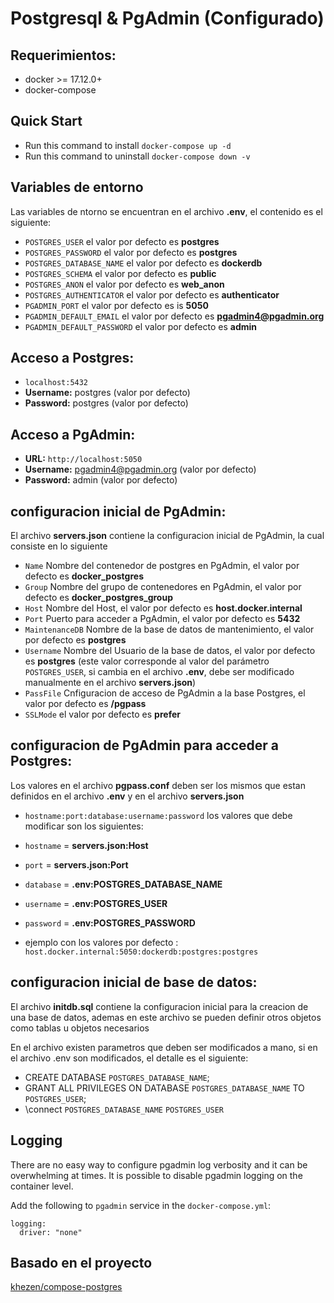 # Postgresql & PgAdmin (Configurado)

## Requerimientos:
* docker >= 17.12.0+
* docker-compose

## Quick Start
* Run this command to install `docker-compose up -d`
* Run this command to uninstall `docker-compose down -v`

## Variables de entorno
Las variables de ntorno se encuentran en el archivo **.env**, el contenido es el siguiente:
* `POSTGRES_USER` el valor por defecto es **postgres**
* `POSTGRES_PASSWORD` el valor por defecto es **postgres**
* `POSTGRES_DATABASE_NAME` el valor por defecto es **dockerdb**
* `POSTGRES_SCHEMA` el valor por defecto es **public**
* `POSTGRES_ANON` el valor por defecto es **web_anon**
* `POSTGRES_AUTHENTICATOR` el valor por defecto es **authenticator**
* `PGADMIN_PORT` el valor por defecto es is **5050**
* `PGADMIN_DEFAULT_EMAIL` el valor por defecto es **pgadmin4@pgadmin.org**
* `PGADMIN_DEFAULT_PASSWORD` el valor por defecto es **admin**

## Acceso a Postgres: 
* `localhost:5432`
* **Username:** postgres (valor por defecto)
* **Password:** postgres (valor por defecto)

## Acceso a PgAdmin: 
* **URL:** `http://localhost:5050`
* **Username:** pgadmin4@pgadmin.org (valor por defecto)
* **Password:** admin (valor por defecto)

## configuracion inicial de PgAdmin:
El archivo **servers.json** contiene la configuracion inicial de PgAdmin, la cual consiste en lo siguiente
* `Name` Nombre del contenedor de postgres en PgAdmin, el valor por defecto es **docker_postgres**
* `Group` Nombre del grupo de contenedores en PgAdmin, el valor por defecto es **docker_postgres_group**
* `Host` Nombre del Host, el valor por defecto es **host.docker.internal**
* `Port` Puerto para acceder a PgAdmin, el valor por defecto es **5432**
* `MaintenanceDB` Nombre de la base de datos de mantenimiento, el valor por defecto es **postgres**
* `Username` Nombre del Usuario de la base de datos, el valor por defecto es **postgres** (este valor corresponde al valor del parámetro `POSTGRES_USER`, si cambia en el archivo **.env**, debe ser modificado manualmente en el archivo **servers.json**)
* `PassFile` Cnfiguracion de acceso de PgAdmin a la base Postgres, el valor por defecto es **/pgpass**
* `SSLMode` el valor por defecto es **prefer**

## configuracion de PgAdmin para acceder a Postgres:
Los valores en el archivo **pgpass.conf** deben ser los mismos que estan definidos en el archivo **.env** y en el archivo **servers.json**
* `hostname:port:database:username:password` los valores que debe modificar son los siguientes:
* `hostname` =  **servers.json:Host**
* `port` = **servers.json:Port**
* `database` = **.env:POSTGRES_DATABASE_NAME**
* `username` = **.env:POSTGRES_USER**
* `password` = **.env:POSTGRES_PASSWORD**

* ejemplo con los valores por defecto : `host.docker.internal:5050:dockerdb:postgres:postgres` 

## configuracion inicial de base de datos:
El archivo **initdb.sql** contiene la configuracion inicial para la creacion de una base de datos, ademas en este archivo se pueden definir otros objetos como tablas u objetos necesarios

En el archivo existen parametros que deben ser modificados a mano, si en el archivo .env son modificados, el detalle es el siguiente:
* CREATE DATABASE `POSTGRES_DATABASE_NAME`;
* GRANT ALL PRIVILEGES ON DATABASE `POSTGRES_DATABASE_NAME` TO `POSTGRES_USER`;
* \connect `POSTGRES_DATABASE_NAME` `POSTGRES_USER`




## Logging

There are no easy way to configure pgadmin log verbosity and it can be overwhelming at times. It is possible to disable pgadmin logging on the container level.

Add the following to `pgadmin` service in the `docker-compose.yml`:

```
logging:
  driver: "none"
```

## Basado en el proyecto
[khezen/compose-postgres](https://github.com/khezen/compose-postgres/blob/master/README.md)